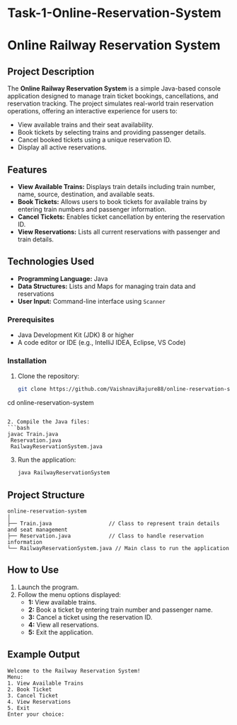 # Task-1-Online-Reservation-System

# **Online Railway Reservation System**

## **Project Description**
The **Online Railway Reservation System** is a simple Java-based console application designed to manage train ticket bookings, cancellations, and reservation tracking. The project simulates real-world train reservation operations, offering an interactive experience for users to:

- View available trains and their seat availability.
- Book tickets by selecting trains and providing passenger details.
- Cancel booked tickets using a unique reservation ID.
- Display all active reservations.

## **Features**
- **View Available Trains:** Displays train details including train number, name, source, destination, and available seats.
- **Book Tickets:** Allows users to book tickets for available trains by entering train numbers and passenger information.
- **Cancel Tickets:** Enables ticket cancellation by entering the reservation ID.
- **View Reservations:** Lists all current reservations with passenger and train details.
  
## **Technologies Used**
- **Programming Language:** Java
- **Data Structures:** Lists and Maps for managing train data and reservations
- **User Input:** Command-line interface using `Scanner`
  
### **Prerequisites**
- Java Development Kit (JDK) 8 or higher
- A code editor or IDE (e.g., IntelliJ IDEA, Eclipse, VS Code)

### **Installation**
1. Clone the repository:
   ```bash
   git clone https://github.com/VaishnaviRajure88/online-reservation-system.git
cd online-reservation-system

   ```

2. Compile the Java files:
   ```bash
   javac Train.java
    Reservation.java
    RailwayReservationSystem.java
   ```

3. Run the application:
   ```bash
   java RailwayReservationSystem
   ```

## **Project Structure**
```
online-reservation-system
│
├── Train.java                  // Class to represent train details and seat management
├── Reservation.java            // Class to handle reservation information
└── RailwayReservationSystem.java // Main class to run the application
```

## **How to Use**
1. Launch the program.
2. Follow the menu options displayed:
   - **1:** View available trains.
   - **2:** Book a ticket by entering train number and passenger name.
   - **3:** Cancel a ticket using the reservation ID.
   - **4:** View all reservations.
   - **5:** Exit the application.
  
## **Example Output**
```
Welcome to the Railway Reservation System!
Menu:
1. View Available Trains
2. Book Ticket
3. Cancel Ticket
4. View Reservations
5. Exit
Enter your choice:

